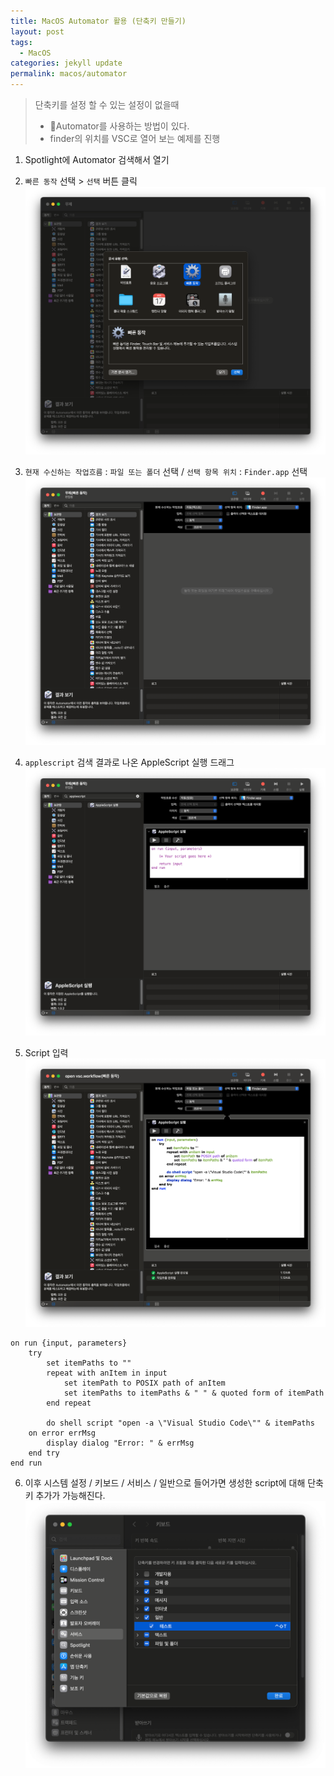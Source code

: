 ```yaml
---
title: MacOS Automator 활용 (단축키 만들기)
layout: post
tags:
  - MacOS
categories: jekyll update
permalink: macos/automator
---
```



> 단축키를 설정 할 수 있는 설정이 없을때
> - Automator를 사용하는 방법이 있다.
> - finder의 위치를 VSC로 열어 보는 예제를 진행

1. Spotlight에 Automator 검색해서 열기
2. `빠른 동작` 선택 > `선택` 버튼 클릭
![](../../../assets/images/MacOs/automator/2.png)


3. `현재 수신하는 작업흐름` : `파일 또는 폴더` 선택 / `선택 항목 위치` : `Finder.app`  선택
![](../../../assets/images/MacOs/automator/3.png)

4. `applescript` 검색 결과로 나온 AppleScript 실행 드래그
![](../../../assets/images/MacOs/automator/4.png)
5. Script 입력
![](../../../assets/images/MacOs/automator/5.png)
```AppleScript
on run {input, parameters}
	try
		set itemPaths to ""
		repeat with anItem in input
			set itemPath to POSIX path of anItem
			set itemPaths to itemPaths & " " & quoted form of itemPath
		end repeat
		
		do shell script "open -a \"Visual Studio Code\"" & itemPaths
	on error errMsg
		display dialog "Error: " & errMsg
	end try
end run
```


6. 이후 시스템 설정 / 키보드 / 서비스 / 일반으로 들어가면 생성한 script에 대해 단축키 추가가 가능해진다.
![](../../../assets/images/MacOs/automator/6.png)
